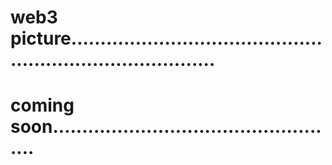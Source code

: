 # web3 picture..............................................................................
# coming soon..................................................
